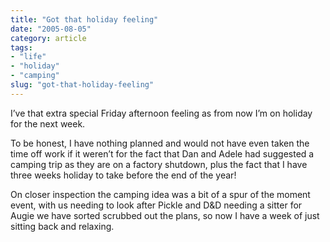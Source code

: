 ```yaml
---
title: "Got that holiday feeling"
date: "2005-08-05"
category: article
tags:
- "life"
- "holiday"
- "camping"
slug: "got-that-holiday-feeling"
---
```


I’ve that extra special Friday afternoon feeling as from now I’m on holiday for the next week.
 
To be honest, I have nothing planned and would not have even taken the time off work if it weren’t for the fact that Dan and Adele had suggested a camping trip as they are on a factory shutdown, plus the fact that I have three weeks holiday to take before the end of the year!
 
On closer inspection the camping idea was a bit of a spur of the moment event, with us needing to look after Pickle and D&D needing a sitter for Augie we have sorted scrubbed out the plans, so now I have a week of just sitting back and relaxing.
